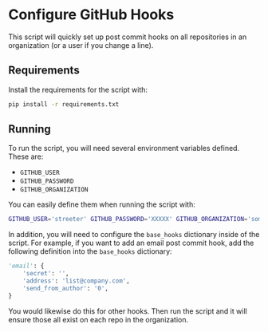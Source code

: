 # Configure GitHub Hooks

This script will quickly set up post commit hooks on all repositories in an
organization (or a user if you change a line).

## Requirements

Install the requirements for the script with:

```bash
pip install -r requirements.txt
```

## Running

To run the script, you will need several environment variables defined. These
are:

- `GITHUB_USER`
- `GITHUB_PASSWORD`
- `GITHUB_ORGANIZATION`

You can easily define them when running the script with:

```bash
GITHUB_USER='streeter' GITHUB_PASSWORD='XXXXX' GITHUB_ORGANIZATION='some-org' ./setup_hooks.py
```

In addition, you will need to configure the `base_hooks` dictionary inside of
the script. For example, if you want to add an email post commit hook, add the
following definition into the `base_hooks` dictionary:

```python
'email': {
    'secret': '',
    'address': 'list@company.com',
    'send_from_author': '0',
}
```

You would likewise do this for other hooks. Then run the script and it will
ensure those all exist on each repo in the organization.

